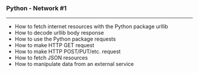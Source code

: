 ### Python - Network #1
***
- How to fetch internet resources with the Python package urllib
- How to decode urllib body response
- How to use the Python package requests
- How to make HTTP GET request
- How to make HTTP POST/PUT/etc. request
- How to fetch JSON resources
- How to manipulate data from an external service
